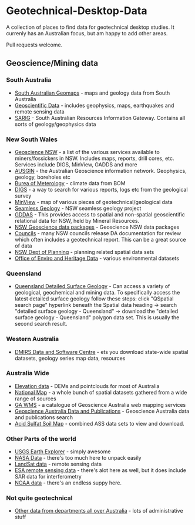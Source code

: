 
# Geotechnical-Desktop-Data
A collection of places to find data for geotechnical desktop studies. It currenly has an Australian focus, but am happy to add other areas.

Pull requests welcome.

## Geoscience/Mining data
### South Australia
* [South Australian Geomaps](http://www.minerals.statedevelopment.sa.gov.au/online_tools/free_data_delivery_and_publication_downloads/digital_maps_and_data) - maps and geology data from South Australia
* [Geoscientific Data](http://www.minerals.statedevelopment.sa.gov.au/geoscience/geoscientific_data) - includes geophysics, maps, earthquakes and remote sensing data
* [SARIG](https://map.sarig.sa.gov.au/) - South Australian Resources Information Gateway. Contains all sorts of geology/geophysics data

### New South Wales
* [Geoscience NSW](http://www.resourcesandenergy.nsw.gov.au/miners-and-explorers/geoscience-information) - a list of the various services available to miners/fossickers in NSW. Includes maps, reports, drill cores, etc. Services include DIGS, MinView, GADDS and more
* [AUSGIN](http://www.geoscience.gov.au/) - the Australian Geoscience information network. Geophysics, geology, boreholes etc
* [Burea of Meterology](http://www.bom.gov.au/climate/data/) - climate data from BOM
* [DIGS](https://search.geoscience.nsw.gov.au/) - a way to search for various reports, logs etc from the geological survey
* [MinView](https://minview.geoscience.nsw.gov.au/#/) - map of various pieces of geotechnical/geological data
* [Seamless Geology](https://www.resourcesandenergy.nsw.gov.au/miners-and-explorers/geoscience-information/projects/nsw-seamless-geology-project) - NSW seamless geology project
* [GDDAS](http://dwh.minerals.nsw.gov.au/CI/warehouse) - This provides access to spatial and non-spatial geoscientific relational data for NSW, held by Mineral Resources.
* [NSW Geoscience data packages](https://www.resourcesandenergy.nsw.gov.au/miners-and-explorers/geoscience-information/products-and-data/geoscience-data-resources/geoscience-data-packages) - Geoscience NSW data packages
* [Councils](https://www.planningportal.nsw.gov.au/lodge-track-applications/track-your-application) - many NSW councils release DA documentation for review which often includes a geotechnical report. This can be a great source of data
* [NSW Dept of Planning](https://www.planningportal.nsw.gov.au/planning-tools/open-data) - planning related spatial data sets
* [Office of Enviro and Heritage Data](http://data.environment.nsw.gov.au/dataset) - various environmental datasets

### Queensland
* [Queensland Detailed Surface Geology](https://www.business.qld.gov.au/industries/mining-energy-water/resources/geoscience-information/maps-datasets/maps-data) - Can access a variety of geological, geochemical and mining data. To specifically access the latest detailed surface geology follow these steps: click "QSpatial search page" hyperlink beneath the Spatial data heading -> search "detailed surface geology - Queensland" -> download the "detailed surface geology - Queensland" polygon data set. This is usually the second search result.

### Western Australia
* [DMIRS Data and Software Centre](https://dasc.dmp.wa.gov.au/dasc/) - ets you download state-wide spatial datasets, geology series map data, resources

### Australia Wide
* [Elevation data](http://elevation.fsdf.org.au/) - DEMs and pointclouds for most of Australia
* [National Map](https://nationalmap.gov.au/) - a whole bunch of spatial datasets gathered from a wide range of sources
* [GA WMS](http://services.ga.gov.au/) - a catalogue of Geoscience Australia web mapping services
* [Geoscience Australia Data and Publications](https://ecat.ga.gov.au/geonetwork/srv/eng/search#fast=index&from=1&to=10&hitsperpage=10) - Geoscience Australia data and publications search
* [Acid Sulfat Soil Map](http://www.asris.csiro.au/themes/AcidSulfateSoils.html) - combined ASS data sets to view and download.

### Other Parts of the world
* [USGS Earth Explorer](https://earthexplorer.usgs.gov/) - simply awesome
* [NASA Data](https://data.nasa.gov/) - there's too much here to unpack easily
* [LandSat data](https://landsat.gsfc.nasa.gov/data/where-to-get-data/) - remote sensing data
* [ESA remote sensing data](https://earth.esa.int/web/guest/data-access) - there's alot here as well, but it does include SAR data for interferometry
* [NOAA data](https://data.noaa.gov/dataset) - there's an endless suppy here.

### Not quite geotechnical 
* [Other data from departments all over Australia](http://data.gov.au/dataset) - lots of administrative stuff

